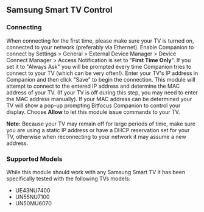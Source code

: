 ## Samsung Smart TV Control

### Connecting

When connecting for the first time, please make sure your TV is turned on, connected to your network (preferably via Ethernet). Enable Companion to connect by Settings > General > External Device Manager > Device Connect Manager > Access Notification is set to "**First Time Only**". If you set it to "Always Ask" you will be prompted every time Companion tries to connect to your TV (which can be very often!). Enter your TV's IP address in Companion and then click "Save" to begin the connection. This module will attempt to connect to the entered IP address and determine the MAC address of your TV. (If your TV is off during this step, you may need to enter the MAC address manually). If your MAC address can be determined your TV will show a pop-up prompting Bitfocus Companion to control your display. Choose **Allow** to let this module issue commands to your TV.

**Note:** Because your TV may remain off for large periods of time, make sure you are using a static IP address or have a DHCP reservation set for your TV, otherwise when reconnecting to your network it may assume a new address.

### Supported Models
While this module should work with any Samsung Smart TV it has been specifically tested with the following TVs models:
- UE43NU7400
- UN55NU7100
- UN50MU6070
